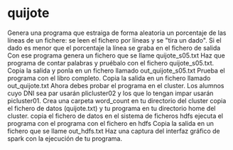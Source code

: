 # quijote

Genera una programa que estraiga de forma aleatoria un porcentaje de las líneas de un fichere: se leen el fichero por líneas y se "tira un dado". Si el dado es menor que el porcentaje la línea se graba en el fichero de salida
Con ese programa genera un fichero que se llame quijote_s05.txt
Haz que programa de contar palabras y pruébalo con el fichero quijote_s05.txt. Copia la salida y ponla en un fichero llamado out_quijote_s05.txt
Prueba el programa con el libro completo. Copia la salida en un fichero llamado out_quijote.txt
Ahora debes probar el programa en el cluster. Los alumnos cuyo DNI sea par usarán plicluster02 y los que lo tengan impar usarán picluster01. Crea una carpeta word_count en tu directorio del cluster
copia el fichero de datos (quijote.txt) y tu programa en tu directorio home del cluster.
copia el fichero de datos en el sistema de ficheros hdfs
ejecuta el programa con el programa con el fichero en hdfs Copia la salida en un fichero que se llame out_hdfs.txt Haz una captura del interfaz gráfico de spark con la ejecución de tu programa.
